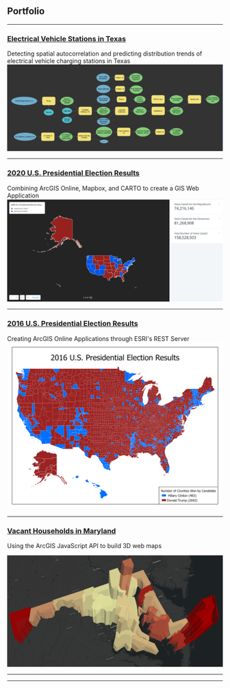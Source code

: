 ## Portfolio
---
### [Electrical Vehicle Stations in Texas](Texas_EV_Stations/index.md)
Detecting spatial autocorrelation and predicting distribution trends of electrical vehicle charging stations in Texas
<img src="Texas_EV_Stations/Images/Texas_Counties_EV_Tool.PNG"/>

---

### [2020 U.S. Presidential Election Results](https://dcdrones123.carto.com/builder/734c9c1c-2560-42f0-b42a-049a64320b2b/embed)
Combining ArcGIS Online, Mapbox, and CARTO to create a GIS Web Application
<img src= "US_Elections/Presidential/2020/Images/Presidential_CARTO_Picture.png"/>

---

### [2016 U.S. Presidential Election Results](/US_Elections/Presidential/2016/Web_Map/index.html)
Creating ArcGIS Online Applications through ESRI's REST Server
<img src= "US_Elections/Presidential/2016/Images/2016 Presidental Election Results.png"/>
 


---

### [Vacant Households in Maryland](/Vacant_Houses_Project/index.html)
Using the ArcGIS JavaScript API to build 3D web maps

<img src= "Vacant_Houses_Project/Images/3D_Vacant_House_Map.PNG"/>

---




---

